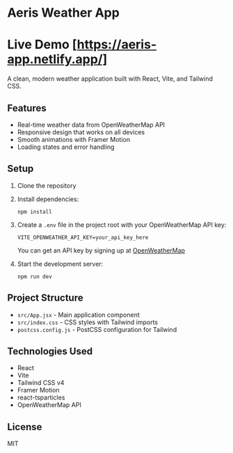 # Aeris Weather App
# Live Demo [https://aeris-app.netlify.app/]

A clean, modern weather application built with React, Vite, and Tailwind CSS.

## Features

- Real-time weather data from OpenWeatherMap API
- Responsive design that works on all devices
- Smooth animations with Framer Motion
- Loading states and error handling

## Setup

1. Clone the repository
2. Install dependencies:
   ```
   npm install
   ```
3. Create a `.env` file in the project root with your OpenWeatherMap API key:
   ```
   VITE_OPENWEATHER_API_KEY=your_api_key_here
   ```
   You can get an API key by signing up at [OpenWeatherMap](https://openweathermap.org/api)

4. Start the development server:
   ```
   npm run dev
   ```

## Project Structure

- `src/App.jsx` - Main application component
- `src/index.css` - CSS styles with Tailwind imports
- `postcss.config.js` - PostCSS configuration for Tailwind

## Technologies Used

- React
- Vite
- Tailwind CSS v4
- Framer Motion
- react-tsparticles
- OpenWeatherMap API

## License

MIT
